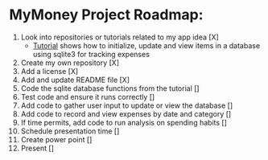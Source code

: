 # MyMoney Project Roadmap:
1. Look into repositories or tutorials related to my app idea [X]
    - [Tutorial](https://youtu.be/sYBDJ15dNVc) shows how to initialize, update and view items in a database using sqlite3 for tracking expenses
2. Create my own repository [X]
3. Add a license [X]
4. Add and update README file [X]
5. Code the sqlite database functions from the tutorial []
6. Test code and ensure it runs correctly []
7. Add code to gather user input to update or view the database []
8. Add code to record and view expenses by date and category []
9. If time permits, add code to run analysis on spending habits []
10. Schedule presentation time []
11. Create power point []
12. Present []
